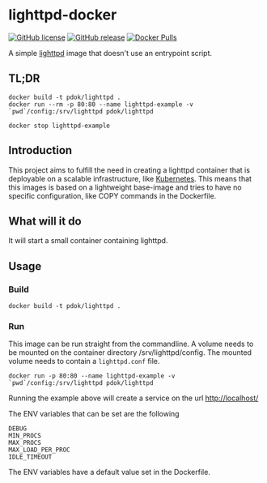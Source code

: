 # lighttpd-docker

[![GitHub license](https://img.shields.io/github/license/PDOK/lighttpd-docker)](https://github.com/PDOK/lighttpd-docker/blob/master/LICENSE)
[![GitHub release](https://img.shields.io/github/release/PDOK/lighttpd-docker.svg)](https://github.com/PDOK/lighttpd-docker/releases)
[![Docker Pulls](https://img.shields.io/docker/pulls/pdok/lighttpd.svg)](https://hub.docker.com/r/pdok/lighttpd)

A simple [lighttpd](https://www.lighttpd.net/) image that doesn't use an entrypoint script.

## TL;DR

```docker
docker build -t pdok/lighttpd .
docker run --rm -p 80:80 --name lighttpd-example -v `pwd`/config:/srv/lighttpd pdok/lighttpd

docker stop lighttpd-example
```

## Introduction

This project aims to fulfill the need in creating a lighttpd container that is deployable on a scalable infrastructure, like [Kubernetes](https://kubernetes.io/). This means that this images is based on a lightweight base-image and tries to have no specific configuration, like COPY commands in the Dockerfile.

## What will it do

It will start a small container containing lighttpd.

## Usage

### Build

```docker
docker build -t pdok/lighttpd .
```

### Run

This image can be run straight from the commandline. A volume needs to be mounted on the container directory /srv/lighttpd/config. The mounted volume needs to contain a `lighttpd.conf` file.

```docker
docker run -p 80:80 --name lighttpd-example -v `pwd`/config:/srv/lighttpd pdok/lighttpd
```

Running the example above will create a service on the url <http://localhost/>

The ENV variables that can be set are the following

```env
DEBUG
MIN_PROCS
MAX_PROCS
MAX_LOAD_PER_PROC
IDLE_TIMEOUT
```

The ENV variables have a default value set in the Dockerfile.
